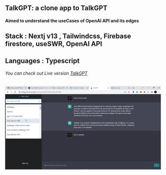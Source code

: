   ## TalkGPT: a clone app to TalkGPT
#### Aimed to understand the useCases of OpenAI API and its edges
## Stack : Nextj v13 , Tailwindcss, Firebase firestore, useSWR, OpenAI API
## Languages : Typescript
###### You can check out Live version [TalkGPT](https://talkgptee.vercel.app)
![alt text](https://github.com/sideeq12/talkGPT/blob/main/ketu.gif "Design Gif")
